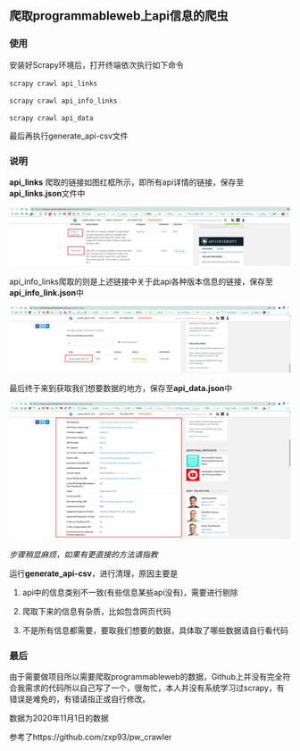 ## 爬取programmableweb上api信息的爬虫

### 使用
安装好Scrapy环境后，打开终端依次执行如下命令

`scrapy crawl api_links`

`scrapy crawl api_info_links`

`scrapy crawl api_data`

最后再执行generate_api-csv文件

### 说明

**api_links** 爬取的链接如图红框所示，即所有api详情的链接，保存至**api_links.json**文件中

![](api_links.png)

api_info_links爬取的则是上述链接中关于此api各种版本信息的链接，保存至**api_info_link.json**中

![](api_info_links.png)

最后终于来到获取我们想要数据的地方，保存至**api_data.json**中

![](api_data.png)

*步骤稍显麻烦，如果有更直接的方法请指教*

运行**generate_api-csv**，进行清理，原因主要是

1. api中的信息类别不一致(有些信息某些api没有)，需要进行剔除

2. 爬取下来的信息有杂质，比如包含网页代码

3. 不是所有信息都需要，要取我们想要的数据，具体取了哪些数据请自行看代码

### 最后
由于需要做项目所以需要爬取programmableweb的数据，Github上并没有完全符合我需求的代码所以自己写了一个，很匆忙，本人并没有系统学习过scrapy，有错误是难免的，有错请指正或自行修改。

数据为2020年11月1日的数据

参考了https://github.com/zxp93/pw_crawler

